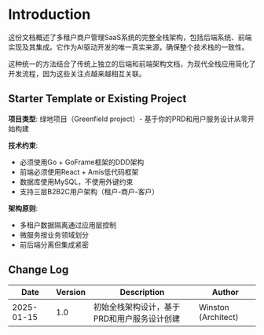 # Introduction

这份文档概述了多租户商户管理SaaS系统的完整全栈架构，包括后端系统、前端实现及其集成。它作为AI驱动开发的唯一真实来源，确保整个技术栈的一致性。

这种统一的方法结合了传统上独立的后端和前端架构文档，为现代全栈应用简化了开发流程，因为这些关注点越来越相互关联。

## Starter Template or Existing Project

**项目类型**: 绿地项目（Greenfield project）- 基于你的PRD和用户服务设计从零开始构建

**技术约束**:
- 必须使用Go + GoFrame框架的DDD架构
- 前端必须使用React + Amis低代码框架
- 数据库使用MySQL，不使用外键约束
- 支持三层B2B2C用户架构（租户-商户-客户）

**架构原则**:
- 多租户数据隔离通过应用层控制
- 微服务按业务领域划分
- 前后端分离但集成紧密

## Change Log

| Date | Version | Description | Author |
|------|---------|-------------|---------|
| 2025-01-15 | 1.0 | 初始全栈架构设计，基于PRD和用户服务设计创建 | Winston (Architect) |
